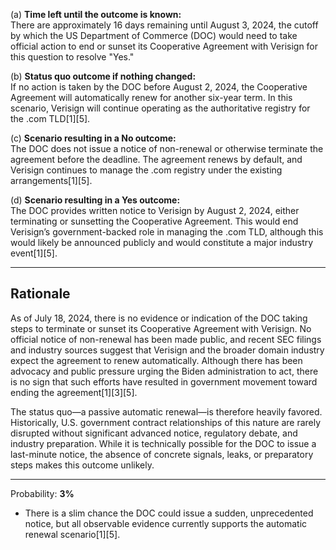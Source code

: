 (a) **Time left until the outcome is known:**  
There are approximately 16 days remaining until August 3, 2024, the cutoff by which the US Department of Commerce (DOC) would need to take official action to end or sunset its Cooperative Agreement with Verisign for this question to resolve "Yes."

(b) **Status quo outcome if nothing changed:**  
If no action is taken by the DOC before August 2, 2024, the Cooperative Agreement will automatically renew for another six-year term. In this scenario, Verisign will continue operating as the authoritative registry for the .com TLD[1][5].

(c) **Scenario resulting in a No outcome:**  
The DOC does not issue a notice of non-renewal or otherwise terminate the agreement before the deadline. The agreement renews by default, and Verisign continues to manage the .com registry under the existing arrangements[1][5].

(d) **Scenario resulting in a Yes outcome:**  
The DOC provides written notice to Verisign by August 2, 2024, either terminating or sunsetting the Cooperative Agreement. This would end Verisign’s government-backed role in managing the .com TLD, although this would likely be announced publicly and would constitute a major industry event[1][5].

---

## Rationale

As of July 18, 2024, there is no evidence or indication of the DOC taking steps to terminate or sunset its Cooperative Agreement with Verisign. No official notice of non-renewal has been made public, and recent SEC filings and industry sources suggest that Verisign and the broader domain industry expect the agreement to renew automatically. Although there has been advocacy and public pressure urging the Biden administration to act, there is no sign that such efforts have resulted in government movement toward ending the agreement[1][3][5].

The status quo—a passive automatic renewal—is therefore heavily favored. Historically, U.S. government contract relationships of this nature are rarely disrupted without significant advanced notice, regulatory debate, and industry preparation. While it is technically possible for the DOC to issue a last-minute notice, the absence of concrete signals, leaks, or preparatory steps makes this outcome unlikely.

---

Probability: **3%**

- There is a slim chance the DOC could issue a sudden, unprecedented notice, but all observable evidence currently supports the automatic renewal scenario[1][5].